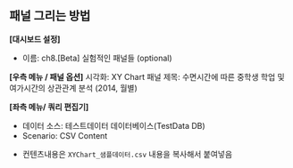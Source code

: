 ## 패널 그리는 방법

**[대시보드 설정]**
* 이름: ch8.[Beta] 실험적인 패널들 (optional)

**[우측 메뉴 / 패널 옵션]**
시각화: XY Chart
패널 제목: 수면시간에 따른 중학생 학업 및 여가시간의 상관관계 분석 (2014, 월별)

**[좌측 메뉴/ 쿼리 편집기]**
* 데이터 소스: 테스트데이터 데이터베이스(TestData DB)
* Scenario: CSV Content 
 - 컨텐츠내용은 `XYChart_샘플데이터.csv` 내용을 복사해서 붙여넣음  

